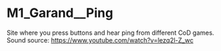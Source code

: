 # M1_Garand__Ping
Site where you press buttons and hear ping from different CoD games.
Sound source:
https://www.youtube.com/watch?v=lezq2l-Z_wc